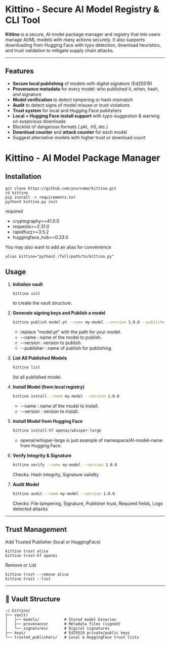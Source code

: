 # Kittino - Secure AI Model Registry & CLI Tool

**Kittino** is a secure, AI model package manager and registry that lets users manage AI/ML models with many actions securely. It also supports downloading from Hugging Face with typo detection, download heuristics, and trust validation to mitigate supply chain attacks.

---

## Features

- **Secure local publishing** of models with digital signature (Ed25519)
- **Provenance metadata** for every model: who published it, when, hash, and signature
- **Model verification** to detect tampering or hash mismatch
- **Audit** to detect signs of model misuse or trust violations
- **Trust system** for local and Hugging Face publishers
- **Local + Hugging Face install support** with typo-suggestion & warning on suspicious downloads
- Blocklist of dangerous formats (.pkl, .h5, etc.)
- **Download counter** and **attack counter** for each model
- Suggest alternative models with higher trust or download count

# Kittino - AI Model Package Manager

## Installation

    git clone https://github.com/yourname/kittino.git
    cd kittino
    pip install -r requirements.txt
    python3 kittino.py init

required 
- cryptography>=41.0.0 
- requests>=2.31.0 
- rapidfuzz>=3.5.2 
- huggingface_hub>=0.23.0


You may also want to add an alias for convenience
    
    alias kittino="python3 /full/path/to/kittino.py"

## Usage

1. **Initialize vault**
    ```bash
    kittino init
    ```
    to create the vault structure.

2. **Generate signing keys and Publish a model**
    ```bash
    kittino publish model.pt --name my-model --version 1.0.0 --publisher alice
    ```
    - replace "model.pt" with the path for your model.
    - --name : name of the model to publish.
    - --version : version to publish.
    - --publisher : name of publish for publishing.

3. **List All Published Models**
    ```bash
    kittino list
    ```
    list all published model.

4. **Install Model (from local registry)**
    ```bash
    kittino install --name my-model --version 1.0.0
    ```
    - --name : name of the model to install.
    - --version : version to install.

5. **Install Model from Hugging Face**
    ```bash
    kittino install-hf openai/whisper-large
    ```
    - openai/whisper-large is just example of namespace/AI-model-name from Hugging Face.

6. **Verify Integrity & Signature**
    ```bash
    kittino verify --name my-model --version 1.0.0
    ```
    Checks: Hash integrity, Signature validity

7. **Audit Model**
    ```bash
    kittino audit --name my-model --version 1.0.0
    ```
    Checks: File tampering, Signature, Publisher trust, Required fields, Logs detected attacks

---

## Trust Management
Add Trusted Publisher (local or HuggingFace)
    
    kittino trust alice
    kittino trust-hf openai

Remove or List

    kittino trust --remove alice
    kittino trust --list

---

## 📁 Vault Structure

```plaintext
~/.kittino/
├── vault/
│   ├── models/           # Stored model binaries
│   ├── provenance/       # Metadata files (signed)
│   └── signatures/       # Digital signatures
├── keys/                 # Ed25519 private/public keys
└── trusted_publishers/   # Local & HuggingFace trust lists

